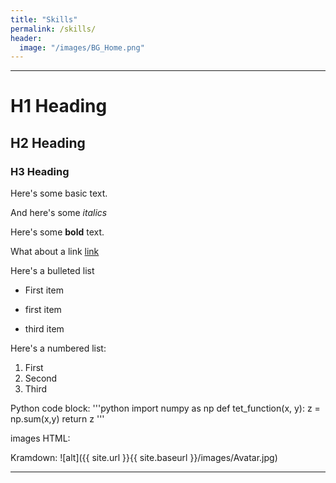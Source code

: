 ```yaml
---
title: "Skills"
permalink: /skills/
header:
  image: "/images/BG_Home.png"
---
```

---
# H1 Heading

## H2 Heading

### H3 Heading

Here's some basic text.

And here's some *italics*

Here's some **bold** text.

What about a link [link](https://github.com/)

Here's a bulleted list
* First item
+ first item
- third item

Here's a numbered list:
1. First
2. Second
3. Third

Python code block:
'''python
    import numpy as np
        def tet_function(x, y):
          z = np.sum(x,y)
          return z
'''

images
HTML:
<img src="{{ site.url }}{{ site.baseurl }}/images/Avatar.jpg" alt="">

Kramdown:
![alt]({{ site.url }}{{ site.baseurl }}/images/Avatar.jpg)

---
